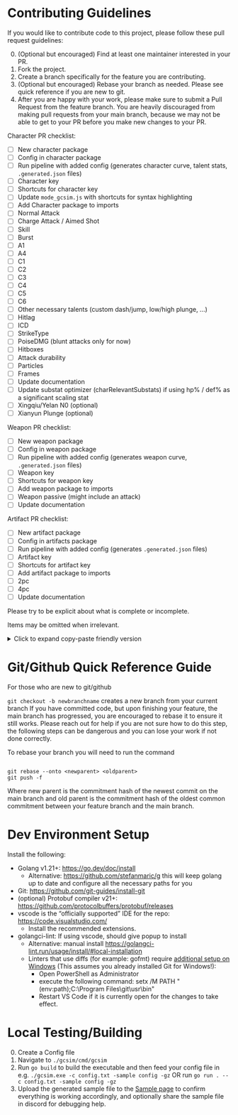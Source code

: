 # Contributing Guidelines

If you would like to contribute code to this project, please follow these pull request guidelines:

0. (Optional but encouraged) Find at least one maintainer interested in your PR.
1. Fork the project.
2. Create a branch specifically for the feature you are contributing.
3. (Optional but encouraged) Rebase your branch as needed. Please see quick reference if you are new to git.
4. After you are happy with your work, please make sure to submit a Pull Request from the feature branch. You are heavily discouraged from making pull requests from your main branch, because we may not be able to get to your PR before you make new changes to your PR.

Character PR checklist:

- [ ] New character package
- [ ] Config in character package
- [ ] Run pipeline with added config (generates character curve, talent stats, `.generated.json` files)
- [ ] Character key
- [ ] Shortcuts for character key
- [ ] Update `mode_gcsim.js` with shortcuts for syntax highlighting
- [ ] Add Character package to imports
- [ ] Normal Attack
- [ ] Charge Attack / Aimed Shot
- [ ] Skill
- [ ] Burst
- [ ] A1
- [ ] A4
- [ ] C1
- [ ] C2
- [ ] C3
- [ ] C4
- [ ] C5
- [ ] C6
- [ ] Other necessary talents (custom dash/jump, low/high plunge, ...)
- [ ] Hitlag
- [ ] ICD
- [ ] StrikeType
- [ ] PoiseDMG (blunt attacks only for now)
- [ ] Hitboxes
- [ ] Attack durability
- [ ] Particles
- [ ] Frames
- [ ] Update documentation
- [ ] Update substat optimizer (charRelevantSubstats) if using hp% / def% as a significant scaling stat 
- [ ] Xingqiu/Yelan N0 (optional)
- [ ] Xianyun Plunge (optional)

Weapon PR checklist:

- [ ] New weapon package
- [ ] Config in weapon package
- [ ] Run pipeline with added config (generates weapon curve, `.generated.json` files)
- [ ] Weapon key
- [ ] Shortcuts for weapon key
- [ ] Add weapon package to imports
- [ ] Weapon passive (might include an attack)
- [ ] Update documentation

Artifact PR checklist:

- [ ] New artifact package
- [ ] Config in artifacts package
- [ ] Run pipeline with added config (generates `.generated.json` files)
- [ ] Artifact key
- [ ] Shortcuts for artifact key
- [ ] Add artifact package to imports
- [ ] 2pc
- [ ] 4pc
- [ ] Update documentation

Please try to be explicit about what is complete or incomplete.

Items may be omitted when irrelevant.

<details><summary>Click to expand copy-paste friendly version</summary>
  
```
Character PR checklist:

- [ ] New character package
- [ ] Config in character package
- [ ] Run pipeline with added config (generates character curve, talent stats, `.generated.json` files)
- [ ] Character key
- [ ] Shortcuts for character key
- [ ] Update `mode_gcsim.js` with shortcuts for syntax highlighting
- [ ] Add Character package to imports
- [ ] Normal Attack
- [ ] Charge Attack / Aimed Shot
- [ ] Skill
- [ ] Burst
- [ ] A1
- [ ] A4
- [ ] C1
- [ ] C2
- [ ] C3
- [ ] C4
- [ ] C5
- [ ] C6
- [ ] Other necessary talents (custom dash/jump, low/high plunge, ...)
- [ ] Hitlag
- [ ] ICD
- [ ] StrikeType
- [ ] PoiseDMG (blunt attacks only for now)
- [ ] Hitboxes
- [ ] Attack durability
- [ ] Particles
- [ ] Frames
- [ ] Update documentation
- [ ] Update substat optimizer (charRelevantSubstats) if using hp% / def% as a significant scaling stat 
- [ ] Xingqiu/Yelan N0 (optional)
- [ ] Xianyun Plunge (optional)

Weapon PR checklist:

- [ ] New weapon package
- [ ] Config in weapon package
- [ ] Run pipeline with added config (generates weapon curve, `.generated.json` files)
- [ ] Weapon key
- [ ] Shortcuts for weapon key
- [ ] Add weapon package to imports
- [ ] Weapon passive (might include an attack)
- [ ] Update documentation

Artifact PR checklist:

- [ ] New artifact package
- [ ] Config in artifacts package
- [ ] Run pipeline with added config (generates `.generated.json` files)
- [ ] Artifact key
- [ ] Shortcuts for artifact key
- [ ] Add artifact package to imports
- [ ] 2pc
- [ ] 4pc
- [ ] Update documentation

````
</details>


# Git/Github Quick Reference Guide
For those who are new to git/github

```git checkout -b newbranchname``` creates a new branch from your current branch
If you have committed code, but upon finishing your feature, the main branch has progressed, you are encouraged to rebase it to ensure it still works.
Please reach out for help if you are not sure how to do this step, the following steps can be dangerous and you can lose your work if not done correctly.

To rebase your branch you will need to run the command
````

git rebase --onto <newparent> <oldparent>
git push -f

````
Where new parent is the commitment hash of the newest commit on the main branch and old parent is the commitment hash of the oldest common commitment between your feature branch and the main branch.


# Dev Environment Setup

Install the following:
- Golang v1.21+: https://go.dev/doc/install
    - Alternative: https://github.com/stefanmaric/g this will keep golang up to date and configure all the necessary paths for you
- Git: https://github.com/git-guides/install-git
- (optional) Protobuf compiler v21+: https://github.com/protocolbuffers/protobuf/releases
- vscode is the “officially supported” IDE for the repo: https://code.visualstudio.com/
    - Install the recommended extensions.
- golangci-lint: If using vscode, should give popup to install
    - Alternative: manual install https://golangci-lint.run/usage/install/#local-installation
    - Linters that use diffs (for example: gofmt) require [additional setup on Windows](https://github.com/golangci/golangci-lint/issues/307#issuecomment-1001301930) (This assumes you already installed Git for Windows!):
        - Open PowerShell as Administrator
        - execute the following command: setx /M PATH "$($env:path);C:\Program Files\git\usr\bin"
        - Restart VS Code if it is currently open for the changes to take effect.

# Local Testing/Building
0. Create a Config file
1. Navigate to ```./gcsim/cmd/gcsim```
2. Run ```go build``` to build the executable and then feed your config file in e.g. ```./gcsim.exe -c config.txt -sample config -gz``` OR run ```go run . --c config.txt -sample config -gz```
3. Upload the generated sample file to the [Sample page](https://gcsim.app/sample/upload) to confirm everything is working accordingly, and optionally share the sample file in discord for debugging help.
````
